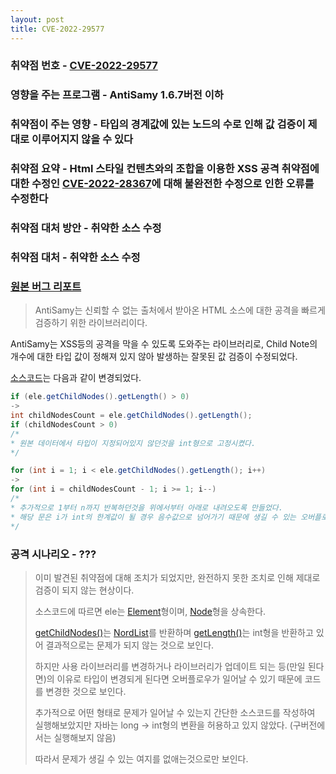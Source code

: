 ```yaml
---
layout: post
title: CVE-2022-29577
---
```


### 취약점 번호 - [CVE-2022-29577](https://cve.mitre.org/cgi-bin/cvename.cgi?name=CVE-2022-29577)

### 영향을 주는 프로그램 - AntiSamy 1.6.7버전 이하

### 취약점이 주는 영향 - 타입의 경계값에 있는 노드의 수로 인해 값 검증이 제대로 이루어지지 않을 수 있다

### 취약점 요약 - Html 스타일 컨텐츠와의 조합을 이용한 XSS 공격 취약점에 대한 수정인 [CVE-2022-28367](https://cve.mitre.org/cgi-bin/cvename.cgi?name=CVE-2022-28367)에 대해 불완전한 수정으로 인한 오류를 수정한다

### 취약점 대처 방안 - 취약한 소스 수정

### 취약점 대처 - 취약한 소스 수정

### [원본 버그 리포트](https://github.com/nahsra/antisamy/releases/tag/v1.6.7)

> AntiSamy는 신뢰할 수 없는 출처에서 받아온 HTML 소스에 대한 공격을 빠르게 검증하기 위한 라이브러리이다.

AntiSamy는 XSS등의 공격을 막을 수 있도록 도와주는 라이브러리로, Child Note의 개수에 대한 타입 값이 정해져 있지 않아 발생하는 잘못된 값 검증이 수정되었다.

[소스코드](https://github.com/nahsra/antisamy/commit/32e273507da0e964b58c50fd8a4c94c9d9363af0)는 다음과 같이 변경되었다.

```java
if (ele.getChildNodes().getLength() > 0)
->
int childNodesCount = ele.getChildNodes().getLength();
if (childNodesCount > 0)
/*
* 원본 데이터에서 타입이 지정되어있지 않던것을 int형으로 고정시켰다.
*/

for (int i = 1; i < ele.getChildNodes().getLength(); i++)
->
for (int i = childNodesCount - 1; i >= 1; i--)
/*
* 추가적으로 1부터 n까지 반복하던것을 위에서부터 아래로 내려오도록 만들었다.
* 해당 문은 i가 int의 한계값이 될 경우 음수값으로 넘어가기 때문에 생길 수 있는 오버플로우를 예방하기 위함으로 보인다.
*/
```

### 공격 시나리오 - ???

> 이미 발견된 취약점에 대해 조치가 되었지만, 완전하지 못한 조치로 인해 제대로 검증이 되지 않는 현상이다.
>
> 소스코드에 따르면 ele는 [Element](https://docs.oracle.com/javase/10/docs/api/org/w3c/dom/Element.html)형이며, [Node](https://docs.oracle.com/javase/10/docs/api/org/w3c/dom/Node.html)형을 상속한다.
>
> [getChildNodes()](<https://docs.oracle.com/javase/10/docs/api/org/w3c/dom/Node.html#getChildNodes()>)는 [NordList](https://docs.oracle.com/javase/10/docs/api/org/w3c/dom/NodeList.html)를 반환하며 [getLength()](https://docs.oracle.com/javase/10/docs/api/org/w3c/dom/NodeList.html#getLength--)는 int형을 반환하고 있어 결과적으로는 문제가 되지 않는 것으로 보인다.
>
> 하지만 사용 라이브러리를 변경하거나 라이브러리가 업데이트 되는 등(만일 된다면)의 이유로 타입이 변경되게 된다면 오버플로우가 일어날 수 있기 때문에 코드를 변경한 것으로 보인다.
>
> 추가적으로 어떤 형태로 문제가 일어날 수 있는지 간단한 소스코드를 작성하여 실행해보았지만 자바는 long -> int형의 변환을 허용하고 있지 않았다. (구버전에서는 실행해보지 않음)
>
> 따라서 문제가 생길 수 있는 여지를 없애는것으로만 보인다.
